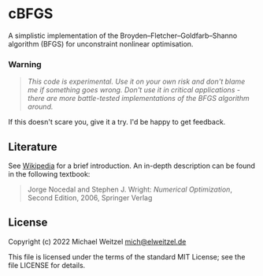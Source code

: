 # cBFGS

A simplistic implementation of the Broyden–Fletcher–Goldfarb–Shanno algorithm
(BFGS) for unconstraint nonlinear optimisation.


### Warning

> *This code is experimental. Use it on your own risk and don't blame me if
> something goes wrong. Don't use it in critical applications - there are
> more battle-tested implementations of the BFGS algorithm around.*

If this doesn't scare you, give it a try. I'd be happy to get feedback.

## Literature

See [Wikipedia](https://en.wikipedia.org/wiki/Broyden%E2%80%93Fletcher%E2%80%93Goldfarb%E2%80%93Shanno_algorithm)
for a brief introduction. An in-depth description can be found in the following
textbook:

> Jorge Nocedal and Stephen J. Wright: *Numerical Optimization*, Second Edition,
> 2006, Springer Verlag

## License

Copyright (c) 2022 Michael Weitzel <mich@elweitzel.de>

This file is licensed under the terms of the standard MIT License;
see the file LICENSE for details.

